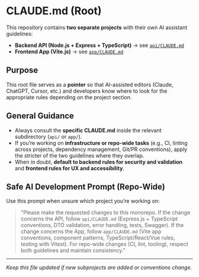 # CLAUDE.md (Root)

This repository contains **two separate projects** with their own AI assistant guidelines:

* **Backend API (Node.js + Express + TypeScript)**  → see [`api/CLAUDE.md`](./api/CLAUDE.md)
* **Frontend App (Vite.js)** → see [`app/CLAUDE.md`](./app/CLAUDE.md)

## Purpose

This root file serves as a **pointer** so that AI-assisted editors (Claude, ChatGPT, Cursor, etc.) and developers know where to look for the appropriate rules depending on the project section.

## General Guidance

* Always consult the **specific CLAUDE.md** inside the relevant subdirectory (`api/` or `app/`).
* If you’re working on **infrastructure or repo-wide tasks** (e.g., CI, linting across projects, dependency management, Git/PR conventions), apply the stricter of the two guidelines where they overlap.
* When in doubt, **default to backend rules for security and validation** and **frontend rules for UX and accessibility**.

## Safe AI Development Prompt (Repo-Wide)

Use this prompt when unsure which project you’re working on:

> "Please make the requested changes to this monorepo. If the change concerns the API, follow `api/CLAUDE.md` (Express.js + TypeScript conventions, DTO validation, error handling, tests, Swagger). If the change concerns the App, follow `app/CLAUDE.md` (Vite app conventions, component patterns, TypeScript/React/Vue rules, testing with Vitest). For repo-wide changes (CI, lint, tooling), respect both guidelines and maintain consistency."

---

*Keep this file updated if new subprojects are added or conventions change.*
